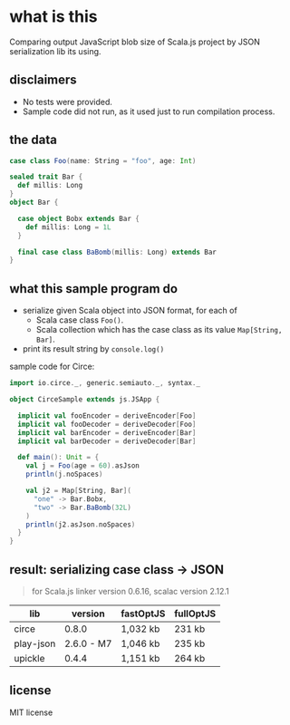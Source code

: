 # what is this
Comparing output JavaScript blob size of Scala.js project by JSON serialization lib its using.

## disclaimers
- No tests were provided.
- Sample code did not run, as it used just to run compilation process.

## the data

``` scala
case class Foo(name: String = "foo", age: Int)

sealed trait Bar {
  def millis: Long
}
object Bar {

  case object Bobx extends Bar {
    def millis: Long = 1L
  }

  final case class BaBomb(millis: Long) extends Bar
}
```

## what this sample program do
- serialize given Scala object into JSON format, for each of
    - Scala case class `Foo()`.
    - Scala collection which has the case class as its value `Map[String, Bar]`.
- print its result string by `console.log()`

sample code for Circe:

``` scala
import io.circe._, generic.semiauto._, syntax._

object CirceSample extends js.JSApp {

  implicit val fooEncoder = deriveEncoder[Foo]
  implicit val fooDecoder = deriveDecoder[Foo]
  implicit val barEncoder = deriveEncoder[Bar]
  implicit val barDecoder = deriveDecoder[Bar]

  def main(): Unit = {
    val j = Foo(age = 60).asJson
    println(j.noSpaces)

    val j2 = Map[String, Bar](
      "one" -> Bar.Bobx,
      "two" -> Bar.BaBomb(32L)
    )
    println(j2.asJson.noSpaces)
  }
}
```

## result: serializing case class -> JSON

> for Scala.js linker version 0.6.16, scalac version 2.12.1

| lib       | version       | fastOptJS | fullOptJS |
| --------- | ------------- | --------- | --------- |
| circe     | 0.8.0         | 1,032 kb  | 231 kb    |
| play-json | 2.6.0 - M7    | 1,046 kb  | 235 kb    |
| upickle   | 0.4.4         | 1,151 kb  | 264 kb    |

## license
MIT license
